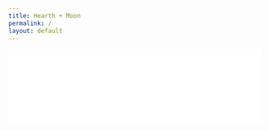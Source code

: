```yaml
---
title: Hearth + Moon
permalink: /
layout: default
---
```


<!-- LightWidget WIDGET --><script src="https://cdn.lightwidget.com/widgets/lightwidget.js"></script><iframe src="//lightwidget.com/widgets/edc83648446d57609c3f28f1ca213d3d.html" scrolling="no" allowtransparency="true" class="lightwidget-widget" style="width:100%;border:0;overflow:hidden;"></iframe>

